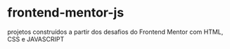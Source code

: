 # frontend-mentor-js
projetos construídos a partir dos desafios do Frontend Mentor com HTML, CSS e JAVASCRIPT
